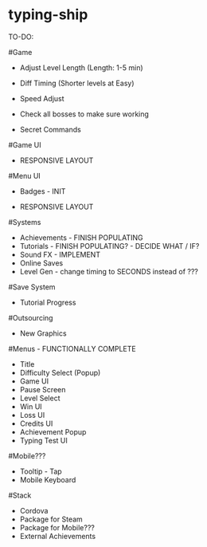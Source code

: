 # typing-ship

TO-DO:

#Game
- Adjust Level Length (Length: 1-5 min)
- Diff Timing (Shorter levels at Easy)
- Speed Adjust

- Check all bosses to make sure working
- Secret Commands

#Game UI
- RESPONSIVE LAYOUT

#Menu UI
- Badges - INIT

- RESPONSIVE LAYOUT

#Systems
- Achievements - FINISH POPULATING
- Tutorials - FINISH POPULATING? - DECIDE WHAT / IF?
- Sound FX - IMPLEMENT
- Online Saves
- Level Gen - change timing to SECONDS instead of ???

#Save System
- Tutorial Progress 

#Outsourcing
- New Graphics

#Menus - FUNCTIONALLY COMPLETE
- Title
- Difficulty Select (Popup)
- Game UI
- Pause Screen
- Level Select
- Win UI
- Loss UI
- Credits UI
- Achievement Popup
- Typing Test UI


#Mobile???
- Tooltip - Tap
- Mobile Keyboard

#Stack
- Cordova
- Package for Steam
- Package for Mobile???
- External Achievements